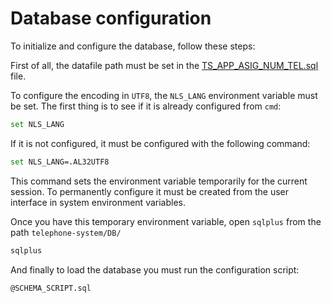 # Database configuration

To initialize and configure the database, follow these steps:

First of all, the datafile path must be set in the [TS_APP_ASIG_NUM_TEL.sql](https://github.com/felipevcc/telephone-system/blob/main/DB/sys/tablespaces/TS_APP_ASIG_NUM_TEL.sql) file.

To configure the encoding in `UTF8`, the `NLS_LANG` environment variable must be set.
The first thing is to see if it is already configured from `cmd`:
```bash
set NLS_LANG
```

If it is not configured, it must be configured with the following command:
```bash
set NLS_LANG=.AL32UTF8
```	
This command sets the environment variable temporarily for the current session. To permanently configure it must be created from the user interface in system environment variables.

Once you have this temporary environment variable, open `sqlplus` from the path `telephone-system/DB/`
```bash
sqlplus
```

And finally to load the database you must run the configuration script:
```
@SCHEMA_SCRIPT.sql
```
